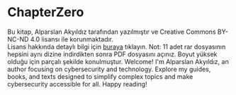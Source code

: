 # ChapterZero
Bu kitap, Alparslan Akyıldız tarafından yazılmıştır ve Creative Commons BY-NC-ND 4.0 lisansı ile korunmaktadır.  
Lisans hakkında detaylı bilgi için [buraya](https://creativecommons.org/licenses/by-nc-nd/4.0/) tıklayın.
Not: 11 adet rar dosyasının hepsini aynı dizine indirdikten sonra PDF dosyasını açınız. Boyut yüksek olduğu için parçalı şekilde konulmuştur.
Welcome! I'm Alparslan Akyıldız, an author focusing on cybersecurity and technology. Explore my guides, books, and texts designed to simplify complex topics and make cybersecurity accessible for all. Happy reading!
